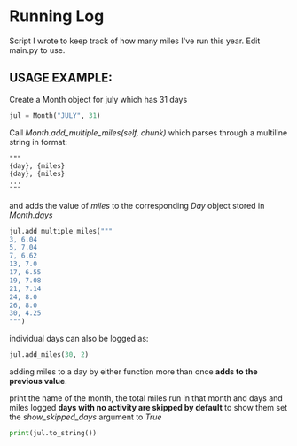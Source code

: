 # Running Log
Script I wrote to keep track of how many miles I've run this year.
Edit main.py to use.


## USAGE EXAMPLE: 

Create a Month object for july which has 31 days 
```python
jul = Month("JULY", 31)
```
Call *Month.add_multiple_miles(self, chunk)* which parses through a multiline string in format:
 ```
 """
 {day}, {miles}
 {day}, {miles} 
 ... 
 """
 ```
and adds the value of *miles* to the corresponding *Day* object stored in *Month.days*
```python
jul.add_multiple_miles("""
3, 6.04
5, 7.04
7, 6.62
13, 7.0
17, 6.55
19, 7.08
21, 7.14
24, 8.0
26, 8.0
30, 4.25
""")
```
individual days can also be logged as:
```python
jul.add_miles(30, 2)
```
adding miles to a day by either function more than once **adds to the previous value**. 

print the name of the month, the total miles run in that month and days and miles logged
**days with no activity are skipped by default** 
to show them set the *show_skipped_days* argument to *True*
```python
print(jul.to_string())
```
